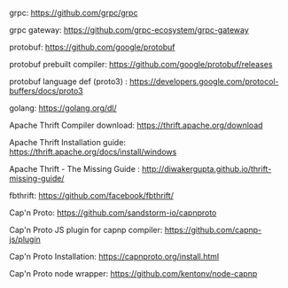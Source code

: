grpc: https://github.com/grpc/grpc

grpc gateway: https://github.com/grpc-ecosystem/grpc-gateway

protobuf: https://github.com/google/protobuf

protobuf prebuilt compiler: https://github.com/google/protobuf/releases

protobuf language def (proto3) : https://developers.google.com/protocol-buffers/docs/proto3



golang: https://golang.org/dl/


Apache Thrift Compiler download: https://thrift.apache.org/download

Apache Thrift Installation guide: https://thrift.apache.org/docs/install/windows

Apache Thrift - The Missing Guide : http://diwakergupta.github.io/thrift-missing-guide/

fbthrift: https://github.com/facebook/fbthrift/



Cap'n Proto: https://github.com/sandstorm-io/capnproto

Cap'n Proto JS plugin for capnp compiler: https://github.com/capnp-js/plugin

Cap'n Proto Installation: https://capnproto.org/install.html

Cap'n Proto node wrapper: https://github.com/kentonv/node-capnp
